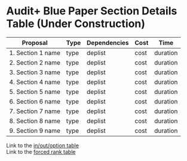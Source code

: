 # Audit+ Blue Paper Section Details Table (Under Construction) 

| **Proposal** | **Type** | **Dependencies** | **Cost** | **Time** |
| --- | --- | --- | --- | --- |
| 1. Section 1 name | type | deplist | cost | duration |
| 2. Section 2 name | type | deplist | cost | duration |
| 3. Section 3 name | type | deplist | cost | duration |
| 4. Section 4 name | type | deplist | cost | duration |
| 5. Section 5 name | type | deplist | cost | duration |
| 6. Section 6 name | type | deplist | cost | duration |
| 7. Section 7 name | type | deplist | cost | duration |
| 8. Section 8 name | type | deplist | cost | duration |
| 9. Section 9 name | type | deplist | cost | duration |

Link to the [in/out/option table](in-out-option.md)<br/>
Link to the [forced rank table](section-rank.md)
